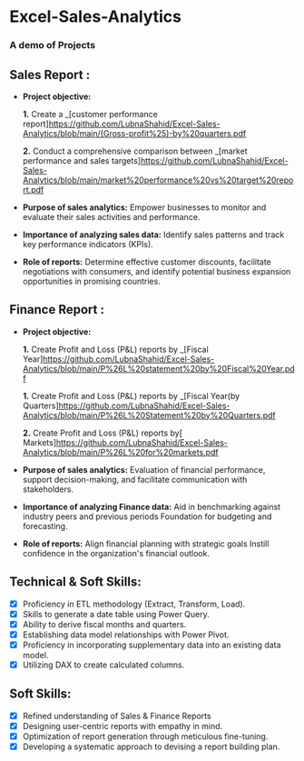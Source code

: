 # Excel-Sales-Analytics

### A demo of Projects
## Sales Report :


- **Project objective:** 

    **1.** Create a _[customer performance report]https://github.com/LubnaShahid/Excel-Sales-Analytics/blob/main/(Gross-profit%25)-by%20quarters.pdf

    **2.** Conduct a comprehensive comparison between _[market performance and sales targets]https://github.com/LubnaShahid/Excel-Sales-Analytics/blob/main/market%20performance%20vs%20target%20report.pdf

- **Purpose of sales analytics:** Empower businesses to monitor and evaluate their sales activities and performance.

- **Importance of analyzing sales data:** Identify sales patterns and track key performance indicators (KPIs).

- **Role of reports:** Determine effective customer discounts, facilitate negotiations with consumers, and identify potential business expansion opportunities in promising countries.


## Finance Report :

- **Project objective:** 

    **1.** Create Profit and Loss (P&L) reports by _[Fiscal Year]https://github.com/LubnaShahid/Excel-Sales-Analytics/blob/main/P%26L%20statement%20by%20Fiscal%20Year.pdf

    **1.** Create Profit and Loss (P&L) reports by _[Fiscal Year(by Quarters]https://github.com/LubnaShahid/Excel-Sales-Analytics/blob/main/P%26L%20Statement%20by%20Quarters.pdf

   **2.** Create Profit and Loss (P&L) reports by[ Markets]https://github.com/LubnaShahid/Excel-Sales-Analytics/blob/main/P%26L%20for%20markets.pdf
  
- **Purpose of sales analytics:** Evaluation of financial performance, support decision-making, and facilitate communication with stakeholders.

- **Importance of analyzing Finance data:** Aid in benchmarking against industry peers and previous periods Foundation for budgeting and forecasting.

- **Role of reports:** Align financial planning with strategic goals Instill confidence in the organization's financial outlook.


## Technical & Soft Skills:
- [x]	Proficiency in ETL methodology (Extract, Transform, Load).
- [x]	Skills to generate a date table using Power Query.
- [x]	Ability to derive fiscal months and quarters.
- [x]	Establishing data model relationships with Power Pivot.
- [x]	Proficiency in incorporating supplementary data into an existing data model.
- [x]	Utilizing DAX to create calculated columns.

## Soft Skills:
- [x]	Refined understanding of Sales & Finance Reports
- [x]	Designing user-centric reports with empathy in mind.
- [x]	Optimization of report generation through meticulous fine-tuning.
- [x]	Developing a systematic approach to devising a report building plan.
